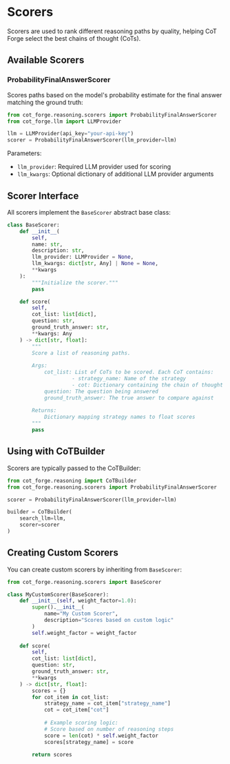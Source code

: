# Scorers

Scorers are used to rank different reasoning paths by quality, helping CoT Forge select the best chains of thought (CoTs).

## Available Scorers

### ProbabilityFinalAnswerScorer

Scores paths based on the model's probability estimate for the final answer matching the ground truth:

```python
from cot_forge.reasoning.scorers import ProbabilityFinalAnswerScorer
from cot_forge.llm import LLMProvider

llm = LLMProvider(api_key="your-api-key")
scorer = ProbabilityFinalAnswerScorer(llm_provider=llm)
```

Parameters:
- `llm_provider`: Required LLM provider used for scoring
- `llm_kwargs`: Optional dictionary of additional LLM provider arguments

## Scorer Interface

All scorers implement the `BaseScorer` abstract base class:

```python
class BaseScorer:
    def __init__(
        self,
        name: str,
        description: str,
        llm_provider: LLMProvider = None,
        llm_kwargs: dict[str, Any] | None = None,
        **kwargs
    ):
        """Initialize the scorer."""
        pass

    def score(
        self,
        cot_list: list[dict],
        question: str,
        ground_truth_answer: str,
        **kwargs: Any
    ) -> dict[str, float]:
        """
        Score a list of reasoning paths.
        
        Args:
            cot_list: List of CoTs to be scored. Each CoT contains:
                     - strategy_name: Name of the strategy
                     - cot: Dictionary containing the chain of thought
            question: The question being answered
            ground_truth_answer: The true answer to compare against
            
        Returns:
            Dictionary mapping strategy names to float scores
        """
        pass
```

## Using with CoTBuilder

Scorers are typically passed to the CoTBuilder:

```python
from cot_forge.reasoning import CoTBuilder
from cot_forge.reasoning.scorers import ProbabilityFinalAnswerScorer

scorer = ProbabilityFinalAnswerScorer(llm_provider=llm)

builder = CoTBuilder(
    search_llm=llm,
    scorer=scorer
)
```

## Creating Custom Scorers 

You can create custom scorers by inheriting from `BaseScorer`:

```python
from cot_forge.reasoning.scorers import BaseScorer

class MyCustomScorer(BaseScorer):
    def __init__(self, weight_factor=1.0):
        super().__init__(
            name="My Custom Scorer",
            description="Scores based on custom logic"
        )
        self.weight_factor = weight_factor
        
    def score(
        self,
        cot_list: list[dict],
        question: str,
        ground_truth_answer: str,
        **kwargs
    ) -> dict[str, float]:
        scores = {}
        for cot_item in cot_list:
            strategy_name = cot_item["strategy_name"]
            cot = cot_item["cot"]
            
            # Example scoring logic:
            # Score based on number of reasoning steps
            score = len(cot) * self.weight_factor
            scores[strategy_name] = score
            
        return scores
```